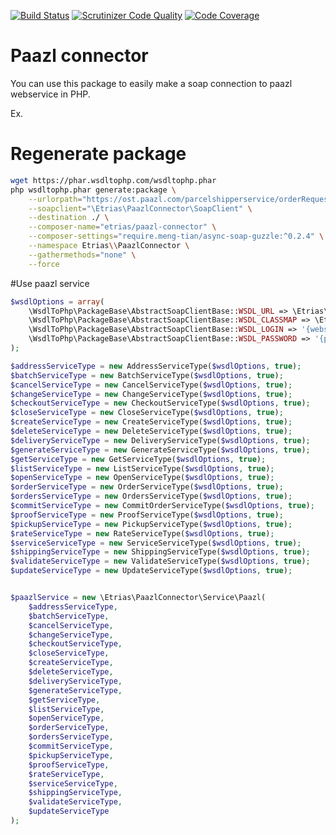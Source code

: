 [![Build Status](https://scrutinizer-ci.com/g/etrias-nl/paazl-connector/badges/build.png?b=master)](https://scrutinizer-ci.com/g/etrias-nl/paazl-connector/build-status/master)
[![Scrutinizer Code Quality](https://scrutinizer-ci.com/g/etrias-nl/paazl-connector/badges/quality-score.png?b=master)](https://scrutinizer-ci.com/g/etrias-nl/paazl-connector/?branch=master)
[![Code Coverage](https://scrutinizer-ci.com/g/etrias-nl/paazl-connector/badges/coverage.png?b=master)](https://scrutinizer-ci.com/g/etrias-nl/paazl-connector/?branch=master)

# Paazl connector

You can use this package to easily make a soap connection to paazl webservice in PHP.
 
 Ex. 
 

# Regenerate package

```bash
wget https://phar.wsdltophp.com/wsdltophp.phar
php wsdltophp.phar generate:package \
    --urlorpath="https://ost.paazl.com/parcelshipperservice/orderRequest.wsdl" \
    --soapclient="\Etrias\PaazlConnector\SoapClient" \
    --destination ./ \
    --composer-name="etrias/paazl-connector" \
    --composer-settings="require.meng-tian/async-soap-guzzle:^0.2.4" \
    --namespace Etrias\\PaazlConnector \
    --gathermethods="none" \
    --force
```

#Use paazl service
```php
$wsdlOptions = array(
    \WsdlToPhp\PackageBase\AbstractSoapClientBase::WSDL_URL => \Etrias\PaazlConnector\SoapClient::WSDL_STAGING,
    \WsdlToPhp\PackageBase\AbstractSoapClientBase::WSDL_CLASSMAP => \Etrias\PaazlConnector\ClassMap::get(),
    \WsdlToPhp\PackageBase\AbstractSoapClientBase::WSDL_LOGIN => '{webshopid}',
    \WsdlToPhp\PackageBase\AbstractSoapClientBase::WSDL_PASSWORD => '{password}',
);

$addressServiceType = new AddressServiceType($wsdlOptions, true);
$batchServiceType = new BatchServiceType($wsdlOptions, true);
$cancelServiceType = new CancelServiceType($wsdlOptions, true);
$changeServiceType = new ChangeServiceType($wsdlOptions, true);
$checkoutServiceType = new CheckoutServiceType($wsdlOptions, true);
$closeServiceType = new CloseServiceType($wsdlOptions, true);
$createServiceType = new CreateServiceType($wsdlOptions, true);
$deleteServiceType = new DeleteServiceType($wsdlOptions, true);
$deliveryServiceType = new DeliveryServiceType($wsdlOptions, true);
$generateServiceType = new GenerateServiceType($wsdlOptions, true);
$getServiceType = new GetServiceType($wsdlOptions, true);
$listServiceType = new ListServiceType($wsdlOptions, true);
$openServiceType = new OpenServiceType($wsdlOptions, true);
$orderServiceType = new OrderServiceType($wsdlOptions, true);
$ordersServiceType = new OrdersServiceType($wsdlOptions, true);
$commitServiceType = new CommitOrderServiceType($wsdlOptions, true);
$proofServiceType = new ProofServiceType($wsdlOptions, true);
$pickupServiceType = new PickupServiceType($wsdlOptions, true);
$rateServiceType = new RateServiceType($wsdlOptions, true);
$serviceServiceType = new ServiceServiceType($wsdlOptions, true);
$shippingServiceType = new ShippingServiceType($wsdlOptions, true);
$validateServiceType = new ValidateServiceType($wsdlOptions, true);
$updateServiceType = new UpdateServiceType($wsdlOptions, true);


$paazlService = new \Etrias\PaazlConnector\Service\Paazl(
    $addressServiceType,
    $batchServiceType,
    $cancelServiceType,
    $changeServiceType,
    $checkoutServiceType,
    $closeServiceType,
    $createServiceType,
    $deleteServiceType,
    $deliveryServiceType,
    $generateServiceType,
    $getServiceType,
    $listServiceType,
    $openServiceType,
    $orderServiceType,
    $ordersServiceType,
    $commitServiceType,
    $pickupServiceType,
    $proofServiceType,
    $rateServiceType,
    $serviceServiceType,
    $shippingServiceType,
    $validateServiceType,
    $updateServiceType
);
```
